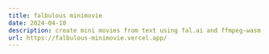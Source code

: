 ```yaml
---
title: falbulous minimovie
date: 2024-04-10
description: create mini movies from text using fal.ai and ffmpeg-wasm
url: https://falbulous-minimovie.vercel.app/
---
```

